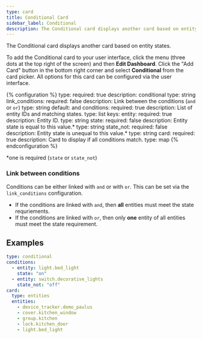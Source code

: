 ```yaml
---
type: card
title: Conditional Card
sidebar_label: Conditional
description: The Conditional card displays another card based on entity states.
---
```


The Conditional card displays another card based on entity states.

To add the Conditional card to your user interface, click the menu (three dots at the top right of the screen) and then **Edit Dashboard**. Click the "Add Card" button in the bottom right corner and select **Conditional** from the card picker. All options for this card can be configured via the user interface.

{% configuration %}
type:
  required: true
  description: conditional
  type: string
link_conditions:
  required: false
  description: Link between the conditions (`and` or `or`)
  type: string
  default: and
conditions:
  required: true
  description: List of entity IDs and matching states.
  type: list
  keys:
    entity:
      required: true
      description: Entity ID.
      type: string
    state:
      required: false
      description: Entity state is equal to this value.*
      type: string
    state_not:
      required: false
      description: Entity state is unequal to this value.*
      type: string
card:
  required: true
  description: Card to display if all conditions match.
  type: map
{% endconfiguration %}

*one is required (`state` or `state_not`)

### Link between conditions

Conditions can be either linked with `and` or with `or`. This can be set via the `link_conditions` configuration. 
 - If the conditions are linked with `and`, then **all** entities must meet the state requriements.
 - If the conditions are linked with `or`, then only **one** entity of all entities must meet the state requirement.

## Examples

```yaml
type: conditional
conditions:
  - entity: light.bed_light
    state: "on"
  - entity: switch.decorative_lights
    state_not: "off"
card:
  type: entities
  entities:
    - device_tracker.demo_paulus
    - cover.kitchen_window
    - group.kitchen
    - lock.kitchen_door
    - light.bed_light
```
